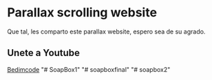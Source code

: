 # Parallax scrolling website

Que tal, les comparto este parallax website, espero sea de su agrado.

## Unete a Youtube
[Bedimcode](https://www.youtube.com/c/Bedimcode)
"# SoapBox1" 
"# soapboxfinal" 
"# soapbox2" 
